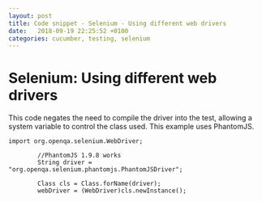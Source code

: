 ```yaml
---
layout: post
title: Code snippet - Selenium - Using different web drivers
date:   2018-09-19 22:25:52 +0100
categories: cucumber, testing, selenium
---
```

Selenium: Using different web drivers
=====================================

This code negates the need to compile the driver into the test, allowing
a system variable to control the class used. This example uses
PhantomJS.

    import org.openqa.selenium.WebDriver;

            //PhantomJS 1.9.8 works
            String driver = "org.openqa.selenium.phantomjs.PhantomJSDriver";

            Class cls = Class.forName(driver);
            webDriver = (WebDriver)cls.newInstance(); 
